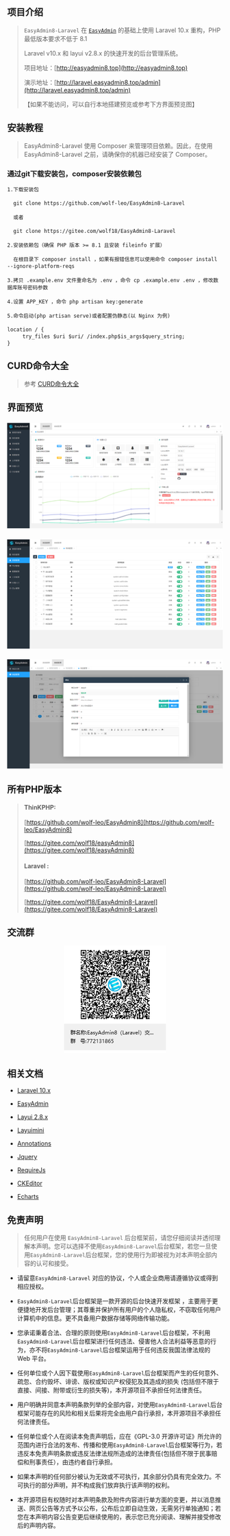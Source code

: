 ## 项目介绍

> `EasyAdmin8-Laravel` 在 [`EasyAdmin`](https://gitee.com/zhongshaofa/easyadmin) 的基础上使用 Laravel 10.x 重构，PHP 最低版本要求不低于 8.1
>
> Laravel v10.x 和 layui v2.8.x 的快速开发的后台管理系统。
>
> 项目地址：[http://easyadmin8.top](http://easyadmin8.top)
>
> 演示地址：[http://laravel.easyadmin8.top/admin](http://laravel.easyadmin8.top/admin)
>
>【如果不能访问，可以自行本地搭建预览或参考下方界面预览图】

## 安装教程

> EasyAdmin8-Laravel 使用 Composer 来管理项目依赖。因此，在使用 EasyAdmin8-Laravel 之前，请确保你的机器已经安装了 Composer。

### 通过git下载安装包，composer安装依赖包

```
1.下载安装包

  git clone https://github.com/wolf-leo/EasyAdmin8-Laravel

  或者

  git clone https://gitee.com/wolf18/EasyAdmin8-Laravel

2.安装依赖包（确保 PHP 版本 >= 8.1 且安装 fileinfo 扩展）

  在根目录下 composer install ，如果有报错信息可以使用命令 composer install --ignore-platform-reqs
  
3.拷贝 .example.env 文件重命名为 .env ，命令 cp .example.env .env ，修改数据库账号密码参数

4.设置 APP_KEY ，命令 php artisan key:generate

5.命令启动(php artisan serve)或者配置伪静态(以 Nginx 为例)
  
location / {
     try_files $uri $uri/ /index.php$is_args$query_string;  
}

```

## CURD命令大全

> 参考 [CURD命令大全](CURD.md)

## 界面预览

###          

<center>
  <img src="public/static/common/images/easyadmin8-01.png" />
</center>

###          

<center>
  <img src="public/static/common/images/easyadmin8-02.png" />
</center>

###          

<center>
  <img src="public/static/common/images/easyadmin8-03.png" />
</center>

## 所有PHP版本

> #### ThinKPHP:
>
>   [https://github.com/wolf-leo/EasyAdmin8](https://github.com/wolf-leo/EasyAdmin8)
>
>   [https://gitee.com/wolf18/easyAdmin8](https://gitee.com/wolf18/easyAdmin8)
>
> #### Laravel :
>
>   [https://github.com/wolf-leo/EasyAdmin8-Laravel](https://github.com/wolf-leo/EasyAdmin8-Laravel)
>
>   [https://gitee.com/wolf18/EasyAdmin8-Laravel](https://gitee.com/wolf18/EasyAdmin8-Laravel)

## 交流群

<center>

![EasyAdmin8-Laravel 交流群](public/static/common/images/EasyAdmin8-Laravel.png)

</center>

## 相关文档

* [Laravel 10.x](https://laravel.com/docs/10.x)

* [EasyAdmin](http://easyadmin.99php.cn/docs)

* [Layui 2.8.x](https://layui.dev/docs/2.8/)

* [Layuimini](https://github.com/zhongshaofa/layuimini)

* [Annotations](https://github.com/doctrine/annotations)

* [Jquery](https://github.com/jquery/jquery)

* [RequireJs](https://github.com/requirejs/requirejs)

* [CKEditor](https://github.com/ckeditor/ckeditor4)

* [Echarts](https://github.com/apache/incubator-echarts)

## 免责声明

> 任何用户在使用 `EasyAdmin8-Laravel` 后台框架前，请您仔细阅读并透彻理解本声明。您可以选择不使用`EasyAdmin8-Laravel`后台框架，若您一旦使用`EasyAdmin8-Laravel`后台框架，您的使用行为即被视为对本声明全部内容的认可和接受。

* 请留意`EasyAdmin8-Laravel` 对应的协议，个人或企业商用请遵循协议或得到相应授权。

* `EasyAdmin8-Laravel`后台框架是一款开源的后台快速开发框架 ，主要用于更便捷地开发后台管理；其尊重并保护所有用户的个人隐私权，不窃取任何用户计算机中的信息。更不具备用户数据存储等网络传输功能。

* 您承诺秉着合法、合理的原则使用`EasyAdmin8-Laravel`后台框架，不利用`EasyAdmin8-Laravel`后台框架进行任何违法、侵害他人合法利益等恶意的行为，亦不将`EasyAdmin8-Laravel`后台框架运用于任何违反我国法律法规的 Web 平台。

* 任何单位或个人因下载使用`EasyAdmin8-Laravel`后台框架而产生的任何意外、疏忽、合约毁坏、诽谤、版权或知识产权侵犯及其造成的损失 (包括但不限于直接、间接、附带或衍生的损失等)，本开源项目不承担任何法律责任。

* 用户明确并同意本声明条款列举的全部内容，对使用`EasyAdmin8-Laravel`后台框架可能存在的风险和相关后果将完全由用户自行承担，本开源项目不承担任何法律责任。

* 任何单位或个人在阅读本免责声明后，应在《GPL-3.0 开源许可证》所允许的范围内进行合法的发布、传播和使用`EasyAdmin8-Laravel`后台框架等行为，若违反本免责声明条款或违反法律法规所造成的法律责任(包括但不限于民事赔偿和刑事责任），由违约者自行承担。

* 如果本声明的任何部分被认为无效或不可执行，其余部分仍具有完全效力。不可执行的部分声明，并不构成我们放弃执行该声明的权利。

* 本开源项目有权随时对本声明条款及附件内容进行单方面的变更，并以消息推送、网页公告等方式予以公布，公布后立即自动生效，无需另行单独通知；若您在本声明内容公告变更后继续使用的，表示您已充分阅读、理解并接受修改后的声明内容。

